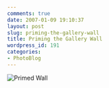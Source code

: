 ```yaml
---
comments: true
date: 2007-01-09 19:10:37
layout: post
slug: priming-the-gallery-wall
title: Priming the Gallery Wall
wordpress_id: 191
categories:
- PhotoBlog
---
```


![Primed Wall](http://ryanfitzer.com/main/wp-content/uploads/2007/01/primedwall.jpg)

